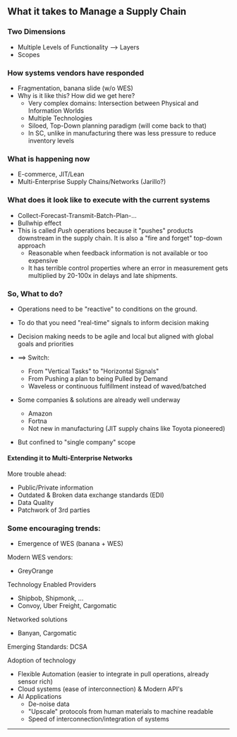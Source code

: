 ## What it takes to Manage a Supply Chain

### Two Dimensions

- Multiple Levels of Functionality --> Layers
- Scopes

### How systems vendors have responded

- Fragmentation, banana slide (w/o WES)
- Why is it like this? How did we get here?
  - Very complex domains: Intersection between Physical and Information Worlds
  - Multiple Technologies
  - Siloed, Top-Down planning paradigm (will come back to that)
  - In SC, unlike in manufacturing there was less pressure to reduce inventory levels

### What is happening now

- E-commerce, JIT/Lean
- Multi-Enterprise Supply Chains/Networks (Jarillo?)

### What does it look like to execute with the current systems

- Collect-Forecast-Transmit-Batch-Plan-...
- Bullwhip effect
- This is called *Push* operations because it "pushes" products downstream in the supply chain. It is also a "fire and forget" top-down approach
  - Reasonable when feedback information is not available or too expensive
  - It has terrible control properties where an error in measurement gets multiplied by 20-100x in delays and late shipments.

### So, What to do?

- Operations need to be "reactive" to conditions on the ground.
- To do that you need "real-time" signals to inform decision making
- Decision making needs to be agile and local but aligned with global goals and priorities
- ==> Switch:
  - From "Vertical Tasks" to "Horizontal Signals"
  - From Pushing a plan to being Pulled by Demand
  - Waveless or continuous fulfillment instead of waved/batched
- Some companies & solutions are already well underway
  - Amazon
  - Fortna
  - Not new in manufacturing (JIT supply chains like Toyota pioneered)

- But confined to "single company" scope

#### Extending it to Multi-Enterprise Networks

More trouble ahead:

- Public/Private information
- Outdated & Broken data exchange standards (EDI)
- Data Quality
- Patchwork of 3rd parties

### Some encouraging trends:

- Emergence of WES (banana + WES)

Modern WES vendors:

- GreyOrange

Technology Enabled Providers

- Shipbob, Shipmonk, ...
- Convoy, Uber Freight, Cargomatic

Networked solutions

- Banyan, Cargomatic

Emerging Standards: DCSA

Adoption of technology

- Flexible Automation (easier to integrate in pull operations, already sensor rich)
- Cloud systems (ease of interconnection) & Modern API's
- AI Applications
  - De-noise data
  - "Upscale" protocols from human materials to machine readable
  - Speed of interconnection/integration of systems

---